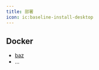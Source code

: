 ```yaml
---
title: 部署
icon: ic:baseline-install-desktop
---
```


<!-- ## 功能亮点 -->

## Docker

- [baz](bar/baz.md)
- ...

<!-- ## Foo

- [ray](foo/ray.md)
- ... -->
